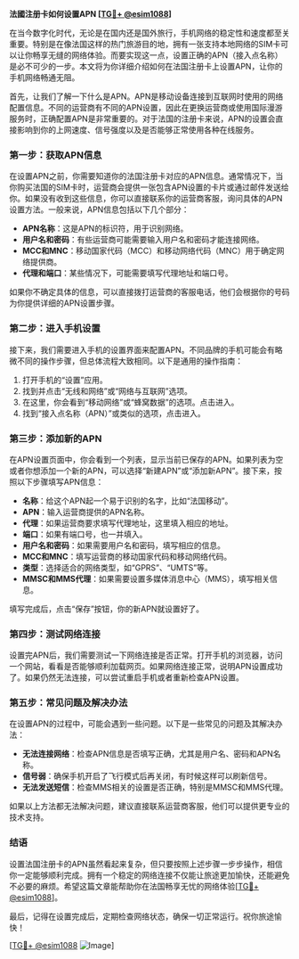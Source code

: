 **法國注册卡如何设置APN [[TG💪+ @esim1088](https://t.me/s/esim1088)]**

在当今数字化时代，无论是在国内还是国外旅行，手机网络的稳定性和速度都至关重要。特别是在像法国这样的热门旅游目的地，拥有一张支持本地网络的SIM卡可以让你畅享无缝的网络体验。而要实现这一点，设置正确的APN（接入点名称）是必不可少的一步。本文将为你详细介绍如何在法国注册卡上设置APN，让你的手机网络畅通无阻。

首先，让我们了解一下什么是APN。APN是移动设备连接到互联网时使用的网络配置信息。不同的运营商有不同的APN设置，因此在更换运营商或使用国际漫游服务时，正确配置APN是非常重要的。对于法国的注册卡来说，APN的设置会直接影响到你的上网速度、信号强度以及是否能够正常使用各种在线服务。

### **第一步：获取APN信息**

在设置APN之前，你需要知道你的法国注册卡对应的APN信息。通常情况下，当你购买法国的SIM卡时，运营商会提供一张包含APN设置的卡片或通过邮件发送给你。如果没有收到这些信息，你可以直接联系你的运营商客服，询问具体的APN设置方法。一般来说，APN信息包括以下几个部分：

- **APN名称**：这是APN的标识符，用于识别网络。
- **用户名和密码**：有些运营商可能需要输入用户名和密码才能连接网络。
- **MCC和MNC**：移动国家代码（MCC）和移动网络代码（MNC）用于确定网络提供商。
- **代理和端口**：某些情况下，可能需要填写代理地址和端口号。

如果你不确定具体的信息，可以直接拨打运营商的客服电话，他们会根据你的号码为你提供详细的APN设置步骤。

### **第二步：进入手机设置**

接下来，我们需要进入手机的设置界面来配置APN。不同品牌的手机可能会有略微不同的操作步骤，但总体流程大致相同。以下是通用的操作指南：

1. 打开手机的“设置”应用。
2. 找到并点击“无线和网络”或“网络与互联网”选项。
3. 在这里，你会看到“移动网络”或“蜂窝数据”的选项。点击进入。
4. 找到“接入点名称（APN）”或类似的选项，点击进入。

### **第三步：添加新的APN**

在APN设置页面中，你会看到一个列表，显示当前已保存的APN。如果列表为空或者你想添加一个新的APN，可以选择“新建APN”或“添加新APN”。接下来，按照以下步骤填写APN信息：

- **名称**：给这个APN起一个易于识别的名字，比如“法国移动”。
- **APN**：输入运营商提供的APN名称。
- **代理**：如果运营商要求填写代理地址，这里填入相应的地址。
- **端口**：如果有端口号，也一并填入。
- **用户名和密码**：如果需要用户名和密码，填写相应的信息。
- **MCC和MNC**：填写运营商的移动国家代码和移动网络代码。
- **类型**：选择适合的网络类型，如“GPRS”、“UMTS”等。
- **MMSC和MMS代理**：如果需要设置多媒体消息中心（MMS），填写相关信息。

填写完成后，点击“保存”按钮，你的新APN就设置好了。

### **第四步：测试网络连接**

设置完APN后，我们需要测试一下网络连接是否正常。打开手机的浏览器，访问一个网站，看看是否能够顺利加载网页。如果网络连接正常，说明APN设置成功了。如果仍然无法连接，可以尝试重启手机或者重新检查APN设置。

### **第五步：常见问题及解决办法**

在设置APN的过程中，可能会遇到一些问题。以下是一些常见的问题及其解决办法：

- **无法连接网络**：检查APN信息是否填写正确，尤其是用户名、密码和APN名称。
- **信号弱**：确保手机开启了飞行模式后再关闭，有时候这样可以刷新信号。
- **无法发送短信**：检查MMS相关的设置是否正确，特别是MMSC和MMS代理。

如果以上方法都无法解决问题，建议直接联系运营商客服，他们可以提供更专业的技术支持。

### **结语**

设置法国注册卡的APN虽然看起来复杂，但只要按照上述步骤一步步操作，相信你一定能够顺利完成。拥有一个稳定的网络连接不仅能让旅途更加愉快，还能避免不必要的麻烦。希望这篇文章能帮助你在法国畅享无忧的网络体验[[TG💪+ @esim1088](https://t.me/s/esim1088)]。

最后，记得在设置完成后，定期检查网络状态，确保一切正常运行。祝你旅途愉快！

[[TG💪+ @esim1088](https://t.me/s/esim1088) ![Image](https://i.postimg.cc/4NQfJmqS/Snipaste-2025-05-13-00-14-12.png)]